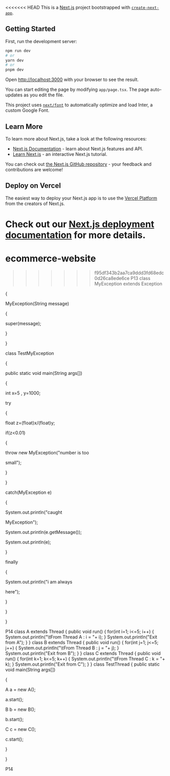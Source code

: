 <<<<<<< HEAD
This is a [Next.js](https://nextjs.org/) project bootstrapped with [`create-next-app`](https://github.com/vercel/next.js/tree/canary/packages/create-next-app).

## Getting Started

First, run the development server:

```bash
npm run dev
# or
yarn dev
# or
pnpm dev
```

Open [http://localhost:3000](http://localhost:3000) with your browser to see the result.

You can start editing the page by modifying `app/page.tsx`. The page auto-updates as you edit the file.

This project uses [`next/font`](https://nextjs.org/docs/basic-features/font-optimization) to automatically optimize and load Inter, a custom Google Font.

## Learn More

To learn more about Next.js, take a look at the following resources:

- [Next.js Documentation](https://nextjs.org/docs) - learn about Next.js features and API.
- [Learn Next.js](https://nextjs.org/learn) - an interactive Next.js tutorial.

You can check out [the Next.js GitHub repository](https://github.com/vercel/next.js/) - your feedback and contributions are welcome!

## Deploy on Vercel

The easiest way to deploy your Next.js app is to use the [Vercel Platform](https://vercel.com/new?utm_medium=default-template&filter=next.js&utm_source=create-next-app&utm_campaign=create-next-app-readme) from the creators of Next.js.

Check out our [Next.js deployment documentation](https://nextjs.org/docs/deployment) for more details.
=======
# ecommerce-website
>>>>>>> f95df343b2aa7ca9ddd3fd68edc0d26ca8ede6ce
P13
class MyException extends Exception

{

MyException(String message)

{

 super(message);

}

}

class TestMyException

{

public static void main(String args[])

{

 int x=5 , y=1000;

 try

 {

 float z=(float)x/(float)y;

 if(z<0.01)

{

 throw new MyException("number is too 

small");

 }

 }

 catch(MyException e)

 {

 System.out.println("caught 

MyException");

 System.out.println(e.getMessage());

System.out.println(e);

 }

 finally

 {

 System.out.println("i am always 

here");

 }

 }

 }




 P14
class A extends Thread
{
 public void run()
 {
 for(int i=1; i<=5; i++)
 {
 System.out.println("\tFrom Thread A : i = "+ i);
 }
 System.out.println("Exit from A");
 }
}
class B extends Thread
{
 public void run()
 {
 for(int j=1; j<=5; j++)
 {
 System.out.println("\tFrom Thread B : j = "+ j);
 }
 System.out.println("Exit from B");
 }
}
class C extends Thread
{
 public void run()
 {
 for(int k=1; k<=5; k++)
 {
 System.out.println("\tFrom Thread C : k = "+ k);
 }
 System.out.println("Exit from C");
 }
}
class TestThread
{
 public static void main(String args[])

 {

 A a = new A();

 a.start();

 B b = new B();

 b.start();

 C c = new C();

 c.start();

 }

}



P14
